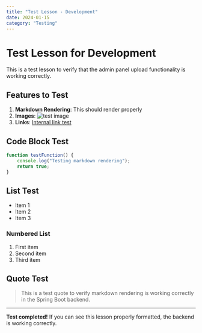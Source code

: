 ```yaml
---
title: "Test Lesson - Development"
date: 2024-01-15
category: "Testing"
---
```


# Test Lesson for Development

This is a test lesson to verify that the admin panel upload functionality is working correctly.

## Features to Test

1. **Markdown Rendering**: This should render properly
2. **Images**: ![test image](test-image.png)
3. **Links**: [Internal link test](another-lesson.md)

## Code Block Test

```javascript
function testFunction() {
    console.log("Testing markdown rendering");
    return true;
}
```

## List Test

- Item 1
- Item 2
- Item 3

### Numbered List

1. First item
2. Second item
3. Third item

## Quote Test

> This is a test quote to verify markdown rendering is working correctly in the Spring Boot backend.

---

**Test completed!** If you can see this lesson properly formatted, the backend is working correctly.